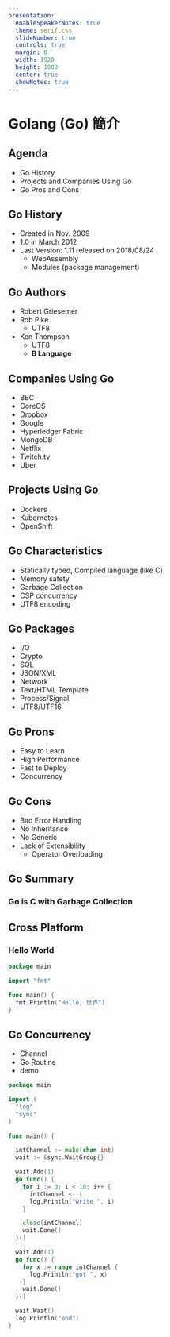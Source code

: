 ```yaml
---
presentation:
  enableSpeakerNotes: true
  theme: serif.css
  slideNumber: true
  controls: true
  margin: 0
  width: 1920
  height: 1080
  center: true
  showNotes: true
---
```


<!-- slide -->

# Golang (Go) 簡介

<!-- slide -->

## Agenda

- Go History
- Projects and Companies Using Go
- Go Pros and Cons

<!-- slide -->

## Go History

- Created in Nov. 2009
- 1.0 in March 2012
- Last Version: 1.11 released on 2018/08/24
  - WebAssembly
  - Modules (package management)

<!-- slide -->

## Go Authors

- Robert Griesemer <!-- .element: class="fragment" data-fragment-index="1" -->
- Rob Pike <!-- .element: class="fragment" data-fragment-index="2" -->
  - UTF8 <!-- .element: class="fragment" data-fragment-index="3" -->
- Ken Thompson <!-- .element: class="fragment" data-fragment-index="4" -->
  - UTF8 <!-- .element: class="fragment" data-fragment-index="5" -->
  - **B Language** <!-- .element: class="fragment" data-fragment-index="6" -->

<!-- slide -->

## Companies Using Go

- BBC
- CoreOS
- Dropbox
- Google
- Hyperledger Fabric
- MongoDB
- Netflix
- Twitch.tv
- Uber

<!-- slide -->

## Projects Using Go

- Dockers
- Kubernetes
- OpenShift

<!-- slide -->

## Go Characteristics

- Statically typed, Compiled language (like C)
- Memory safety
- Garbage Collection
- CSP concurrency
- UTF8 encoding

<!-- slide -->

## Go Packages

- I/O
- Crypto
- SQL
- JSON/XML
- Network
- Text/HTML Template
- Process/Signal
- UTF8/UTF16

<!-- slide -->

## Go Prons

- Easy to Learn
- High Performance
- Fast to Deploy
- Concurrency

<!-- slide -->

## Go Cons

- Bad Error Handling
- No Inheritance
- No Generic
- Lack of Extensibility
  - Operator Overloading

<!-- slide -->

## Go Summary

### Go is C with Garbage Collection

<!-- slide -->

## Cross Platform

### Hello World

```go
package main

import "fmt"

func main() {
  fmt.Println("Hello, 世界")
}
```

<!-- slide -->

## Go Concurrency

- Channel
- Go Routine
- demo

<!-- slide -->

```go
package main

import (
  "log"
  "sync"
)

func main() {

  intChannel := make(chan int)
  wait := &sync.WaitGroup{}

  wait.Add(1)
  go func() {
    for i := 0; i < 10; i++ {
      intChannel <- i
      log.Println("write ", i)
    }

    close(intChannel)
    wait.Done()
  }()

  wait.Add(1)
  go func() {
    for x := range intChannel {
      log.Println("got ", x)
    }
    wait.Done()
  }()

  wait.Wait()
  log.Println("end")
}
```
